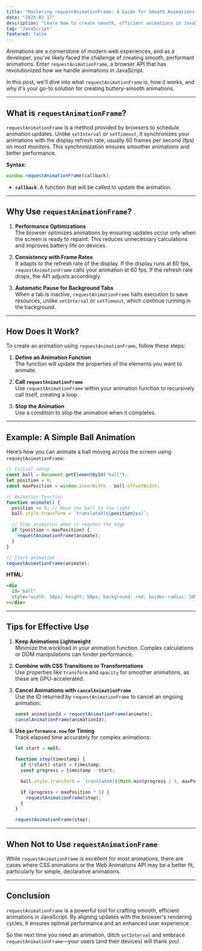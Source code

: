```yaml
---
title: "Mastering requestAnimationFrame: A Guide for Smooth Animations in JavaScript"
date: "2025-01-17"
description: "Learn how to create smooth, efficient animations in JavaScript with requestAnimationFrame. Discover its benefits, practical examples, and tips to optimize your animations for performance and a seamless user experience!"
tag: "JavaScript"
featured: false
---
```


Animations are a cornerstone of modern web experiences, and as a developer, you’ve likely faced the challenge of creating smooth, performant animations. Enter `requestAnimationFrame`, a browser API that has revolutionized how we handle animations in JavaScript.

In this post, we'll dive into what `requestAnimationFrame` is, how it works, and why it's your go-to solution for creating buttery-smooth animations.

---

## What is `requestAnimationFrame`?

`requestAnimationFrame` is a method provided by browsers to schedule animation updates. Unlike `setInterval` or `setTimeout`, it synchronizes your animations with the display refresh rate, usually 60 frames per second (fps) on most monitors. This synchronization ensures smoother animations and better performance.

**Syntax:**

```javascript
window.requestAnimationFrame(callback);
```

- **`callback`**: A function that will be called to update the animation.

---

## Why Use `requestAnimationFrame`?

1. **Performance Optimizations**  
   The browser optimizes animations by ensuring updates occur only when the screen is ready to repaint. This reduces unnecessary calculations and improves battery life on devices.

2. **Consistency with Frame Rates**  
   It adapts to the refresh rate of the display. If the display runs at 60 fps, `requestAnimationFrame` calls your animation at 60 fps. If the refresh rate drops, the API adjusts accordingly.

3. **Automatic Pause for Background Tabs**  
   When a tab is inactive, `requestAnimationFrame` halts execution to save resources, unlike `setInterval` or `setTimeout`, which continue running in the background.

---

## How Does It Work?

To create an animation using `requestAnimationFrame`, follow these steps:

1. **Define an Animation Function**  
   The function will update the properties of the elements you want to animate.

2. **Call `requestAnimationFrame`**  
   Use `requestAnimationFrame` within your animation function to recursively call itself, creating a loop.

3. **Stop the Animation**  
   Use a condition to stop the animation when it completes.

---

## Example: A Simple Ball Animation

Here’s how you can animate a ball moving across the screen using `requestAnimationFrame`:

```javascript
// Initial setup
const ball = document.getElementById("ball");
let position = 0;
const maxPosition = window.innerWidth - ball.offsetWidth;

// Animation function
function animate() {
  position += 5; // Move the ball to the right
  ball.style.transform = `translateX(${position}px)`;

  // Stop animation when it reaches the edge
  if (position < maxPosition) {
    requestAnimationFrame(animate);
  }
}

// Start animation
requestAnimationFrame(animate);
```

**HTML:**

```html
<div
  id="ball"
  style="width: 50px; height: 50px; background: red; border-radius: 50%; position: absolute;"
></div>
```

---

## Tips for Effective Use

1. **Keep Animations Lightweight**  
   Minimize the workload in your animation function. Complex calculations or DOM manipulations can hinder performance.

2. **Combine with CSS Transitions or Transformations**  
   Use properties like `transform` and `opacity` for smoother animations, as these are GPU-accelerated.

3. **Cancel Animations with `cancelAnimationFrame`**  
   Use the ID returned by `requestAnimationFrame` to cancel an ongoing animation:

   ```javascript
   const animationId = requestAnimationFrame(animate);
   cancelAnimationFrame(animationId);
   ```

4. **Use `performance.now` for Timing**  
   Track elapsed time accurately for complex animations:

   ```javascript
   let start = null;

   function step(timestamp) {
     if (!start) start = timestamp;
     const progress = timestamp - start;

     ball.style.transform = `translateX(${Math.min(progress / 5, maxPosition)}px)`;

     if (progress < maxPosition * 5) {
       requestAnimationFrame(step);
     }
   }

   requestAnimationFrame(step);
   ```

---

## When Not to Use `requestAnimationFrame`

While `requestAnimationFrame` is excellent for most animations, there are cases where CSS animations or the Web Animations API may be a better fit, particularly for simple, declarative animations.

---

## Conclusion

`requestAnimationFrame` is a powerful tool for crafting smooth, efficient animations in JavaScript. By aligning updates with the browser's rendering cycles, it ensures optimal performance and an enhanced user experience.

So the next time you need an animation, ditch `setInterval` and embrace `requestAnimationFrame`—your users (and their devices) will thank you!
